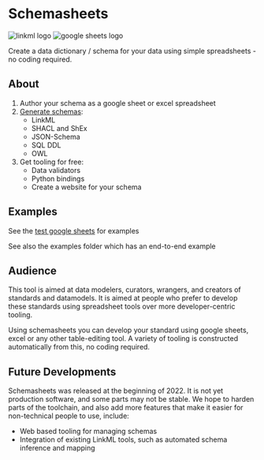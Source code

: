 # Schemasheets

![linkml logo](https://avatars.githubusercontent.com/u/79337873?s=200&v=4)
![google sheets logo](https://upload.wikimedia.org/wikipedia/commons/thumb/3/30/Google_Sheets_logo_%282014-2020%29.svg/175px-Google_Sheets_logo_%282014-2020%29.svg.png)

Create a data dictionary / schema for your data using simple spreadsheets - no coding required.

## About

1. Author your schema as a google sheet or excel spreadsheet
2. [Generate schemas](https://linkml.io/linkml/generators/index.html):
    - LinkML
    - SHACL and ShEx
    - JSON-Schema
    - SQL DDL
    - OWL
3. Get tooling for free:
    - Data validators
    - Python bindings
    - Create a website for your schema

## Examples

See the [test google sheets](https://docs.google.com/spreadsheets/d/1wVoaiFg47aT9YWNeRfTZ8tYHN8s8PAuDx5i2HUcDpvQ/edit#gid=55566104) for examples

See also the examples folder which has an end-to-end example

## Audience

This tool is aimed at data modelers, curators, wrangers, and creators
of standards and datamodels. It is aimed at people who prefer to
develop these standards using spreadsheet tools over more
developer-centric tooling.

Using schemasheets you can develop your standard using google sheets,
excel or any other table-editing tool. A variety of tooling is
constructed automatically from this, no coding required.

## Future Developments

Schemasheets was released at the beginning of 2022. It is not yet
production software, and some parts may not be stable. We hope to
harden parts of the toolchain, and also add more features that make it
easier for non-technical people to use, include:

- Web based tooling for managing schemas
- Integration of existing LinkML tools, such as automated schema inference and mapping



